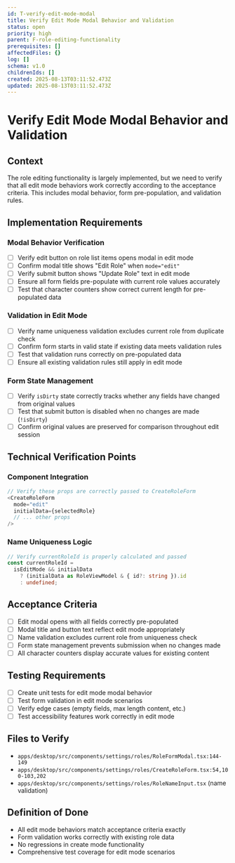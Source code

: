 ```yaml
---
id: T-verify-edit-mode-modal
title: Verify Edit Mode Modal Behavior and Validation
status: open
priority: high
parent: F-role-editing-functionality
prerequisites: []
affectedFiles: {}
log: []
schema: v1.0
childrenIds: []
created: 2025-08-13T03:11:52.473Z
updated: 2025-08-13T03:11:52.473Z
---
```


# Verify Edit Mode Modal Behavior and Validation

## Context

The role editing functionality is largely implemented, but we need to verify that all edit mode behaviors work correctly according to the acceptance criteria. This includes modal behavior, form pre-population, and validation rules.

## Implementation Requirements

### Modal Behavior Verification

- [ ] Verify edit button on role list items opens modal in edit mode
- [ ] Confirm modal title shows "Edit Role" when `mode="edit"`
- [ ] Verify submit button shows "Update Role" text in edit mode
- [ ] Ensure all form fields pre-populate with current role values accurately
- [ ] Test that character counters show correct current length for pre-populated data

### Validation in Edit Mode

- [ ] Verify name uniqueness validation excludes current role from duplicate check
- [ ] Confirm form starts in valid state if existing data meets validation rules
- [ ] Test that validation runs correctly on pre-populated data
- [ ] Ensure all existing validation rules still apply in edit mode

### Form State Management

- [ ] Verify `isDirty` state correctly tracks whether any fields have changed from original values
- [ ] Test that submit button is disabled when no changes are made (`!isDirty`)
- [ ] Confirm original values are preserved for comparison throughout edit session

## Technical Verification Points

### Component Integration

```typescript
// Verify these props are correctly passed to CreateRoleForm
<CreateRoleForm
  mode="edit"
  initialData={selectedRole}
  // ... other props
/>
```

### Name Uniqueness Logic

```typescript
// Verify currentRoleId is properly calculated and passed
const currentRoleId =
  isEditMode && initialData
    ? (initialData as RoleViewModel & { id?: string }).id
    : undefined;
```

## Acceptance Criteria

- [ ] Edit modal opens with all fields correctly pre-populated
- [ ] Modal title and button text reflect edit mode appropriately
- [ ] Name validation excludes current role from uniqueness check
- [ ] Form state management prevents submission when no changes made
- [ ] All character counters display accurate values for existing content

## Testing Requirements

- [ ] Create unit tests for edit mode modal behavior
- [ ] Test form validation in edit mode scenarios
- [ ] Verify edge cases (empty fields, max length content, etc.)
- [ ] Test accessibility features work correctly in edit mode

## Files to Verify

- `apps/desktop/src/components/settings/roles/RoleFormModal.tsx:144-149`
- `apps/desktop/src/components/settings/roles/CreateRoleForm.tsx:54,100-103,202`
- `apps/desktop/src/components/settings/roles/RoleNameInput.tsx` (name validation)

## Definition of Done

- All edit mode behaviors match acceptance criteria exactly
- Form validation works correctly with existing role data
- No regressions in create mode functionality
- Comprehensive test coverage for edit mode scenarios
